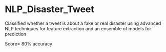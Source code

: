 # NLP_Disaster_Tweet
Classified whether a tweet is about a fake or real disaster using advanced NLP
techniques for feature extraction and an ensemble of models for prediction 

Score= 80% accuracy
